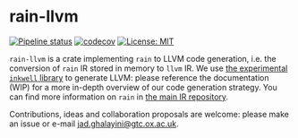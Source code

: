 # rain-llvm
[![Pipeline status](https://gitlab.com/rain-lang/rain-llvm/badges/master/pipeline.svg)](https://gitlab.com/rain-lang/rain-llvm)
[![codecov](https://codecov.io/gl/rain-lang/rain-llvm/branch/master/graph/badge.svg)](https://codecov.io/gl/rain-lang/rain-llvm)
[![License: MIT](https://img.shields.io/badge/License-MIT-blue.svg)](https://opensource.org/licenses/MIT)

`rain-llvm` is a crate implementing `rain` to LLVM code generation, i.e. the conversion of `rain` IR stored in memory to `llvm` IR. 
We use [the experimental `inkwell` library](https://github.com/TheDan64/inkwell) to generate LLVM: 
please reference the documentation (WIP) for a more in-depth overview of our code generation strategy.
You can find more information on `rain` in [the main IR repository](https://gitlab.com/rain-lang/rain-ir).

Contributions, ideas and collaboration proposals are welcome: please make an issue or e-mail jad.ghalayini@gtc.ox.ac.uk.
